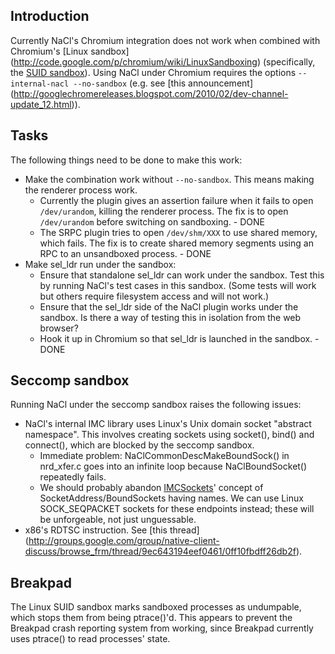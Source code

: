 ## Introduction

Currently NaCl's Chromium integration does not work when combined with
Chromium's [Linux sandbox]
(http://code.google.com/p/chromium/wiki/LinuxSandboxing) (specifically, the
[SUID sandbox](http://code.google.com/p/chromium/wiki/LinuxSUIDSandbox)). Using
NaCl under Chromium requires the options `--internal-nacl --no-sandbox` (e.g.
see [this announcement]
(http://googlechromereleases.blogspot.com/2010/02/dev-channel-update_12.html)).

## Tasks

The following things need to be done to make this work:

*   Make the combination work without `--no-sandbox`. This means making the
    renderer process work.
    *   Currently the plugin gives an assertion failure when it fails to open
        `/dev/urandom`, killing the renderer process. The fix is to open
        `/dev/urandom` before switching on sandboxing. - DONE
    *   The SRPC plugin tries to open `/dev/shm/XXX` to use shared memory, which
        fails. The fix is to create shared memory segments using an RPC to an
        unsandboxed process. - DONE
*   Make sel\_ldr run under the sandbox:
    *   Ensure that standalone sel\_ldr can work under the sandbox. Test this by
        running NaCl's test cases in this sandbox. (Some tests will work but
        others require filesystem access and will not work.)
    *   Ensure that the sel\_ldr side of the NaCl plugin works under the
        sandbox. Is there a way of testing this in isolation from the web
        browser?
    *   Hook it up in Chromium so that sel\_ldr is launched in the sandbox. -
        DONE

## Seccomp sandbox

Running NaCl under the seccomp sandbox raises the following issues:

*   NaCl's internal IMC library uses Linux's Unix domain socket "abstract
    namespace". This involves creating sockets using socket(), bind() and
    connect(), which are blocked by the seccomp sandbox.
    *   Immediate problem: NaClCommonDescMakeBoundSock() in nrd\_xfer.c goes
        into an infinite loop because NaClBoundSocket() repeatedly fails.
    *   We should probably abandon [IMCSockets](imc_sockets.md)' concept of
        SocketAddress/BoundSockets having names. We can use Linux
        SOCK\_SEQPACKET sockets for these endpoints instead; these will be
        unforgeable, not just unguessable.
*   x86's RDTSC instruction. See [this thread]
    (http://groups.google.com/group/native-client-discuss/browse_frm/thread/9ec643194eef0461/0ff10fbdff26db2f).

## Breakpad

The Linux SUID sandbox marks sandboxed processes as undumpable, which stops them
from being ptrace()'d. This appears to prevent the Breakpad crash reporting
system from working, since Breakpad currently uses ptrace() to read processes'
state.
